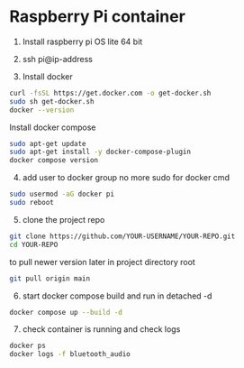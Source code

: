 # Raspberry Pi container


1. Install raspberry pi OS lite 64 bit

2. ssh pi@ip-address

3. Install docker 
```bash
curl -fsSL https://get.docker.com -o get-docker.sh
sudo sh get-docker.sh
docker --version
```
Install docker compose 
```bash
sudo apt-get update
sudo apt-get install -y docker-compose-plugin
docker compose version
```

4. add user to docker group no more sudo for docker cmd
```bash
sudo usermod -aG docker pi
sudo reboot
```

5. clone the project repo
```bash
git clone https://github.com/YOUR-USERNAME/YOUR-REPO.git
cd YOUR-REPO
```
to pull newer version later in project directory root
```bash
git pull origin main
```

6. start docker compose build and run in detached -d
```bash
docker compose up --build -d
```
7. check container is running and check logs
```bash
docker ps
docker logs -f bluetooth_audio
```


